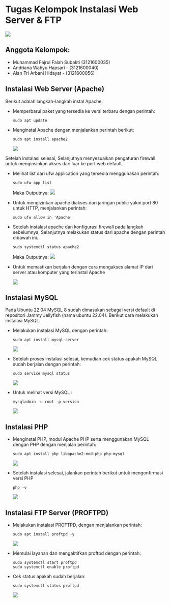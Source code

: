 
# Tugas Kelompok Instalasi Web Server & FTP



![](https://www.seekpng.com/png/detail/416-4164571_logo-pens-png-electronic-engineering-polytechnic-institute-of.png)


## Anggota Kelompok:

- Muhammad Fajrul Falah Subakti (3121600035)
- Andriana Wahyu Hapsari - (3121600040)
- Alan Tri Arbani Hidayat - (3121600056)


## Instalasi Web Server (Apache)

Berikut adalah langkah-langkah instal Apache:

- Memperbarui paket yang tersedia ke versi terbaru dengan perintah: 

    ```
    sudo apt update
    ```

- Menginstal Apache dengan menjalankan perintah berikut: 

    ```
    sudo apt install apache2
    ```

    <img src="./gambar/install_apache.JPG">

Setelah instalasi selesai, Selanjutnya menyesuaikan pengaturan firewall untuk menginsinkan akses dari luar ke port web default.

- Melihat list dari ufw application yang tersedia menggunakan perintah:

    ```
    sudo ufw app list
    ```
    
    Maka Outputnya:
    <img src="./gambar/ufw_app_list.JPG">

- Untuk mengizinkan apache diakses dari jaringan public yakni port 80 untuk HTTP, menjalankan perintah:

    ```
    sudo ufw allow in 'Apache'
    ```

- Setelah instalasi apache dan konfigurasi firewall pada langkah sebelumnya, Selanjutnya melakukan status dari apache dengan perintah dibawah ini.

    ```
    sudo systemctl status apache2
    ```
    
    Maka Outputnya:
    <img src="./gambar/check_apache_installation.JPG">

- Untuk memastikan berjalan dengan cara mengakses alamat IP dari server atau komputer yang terinstal Apache
    
    <img src="./gambar/test_apache.JPG">



## Instalasi MySQL

Pada Ubuntu 22.04 MySQL 8 sudah dimasukan sebagai versi default di repositori Jammy Jellyfish (nama ubuntu 22.04). Berikut cara melakukan instalasi MySQL.

- Melakukan instalasi MySQL dengan perintah:

    ```
    sudo apt install mysql-server
    ```

    <img src="./gambar/install_MySQL_server.JPG">

- Setelah proses instalasi selesai, kemudian cek status apakah MySQL sudah berjalan dengan perintah:

    ```
    sudo service mysql status
    ```

    <img src="./gambar/mySQL_status.JPG">

- Untuk melihat versi MySQL :

    ```
    mysqladmin -u root -p version
    ```

    <img src="./gambar/mysql_version.JPG">



## Instalasi PHP

- Menginstal PHP, modul Apache PHP serta menggunakan MySQL dengan PHP dengan menjalan perintah:

    ```
    sudo apt install php libapache2-mod-php php-mysql
    ```

    <img src="./gambar/install_PHP.JPG">

- Setelah instalasi selesai, jalankan perintah berikut untuk mengonfirmasi versi PHP

    ```
    php -v
    ```

    <img src="./gambar/php_version.JPG">

## Instalasi FTP Server (PROFTPD)
- Melakukan instalasi PROFTPD, dengan menjalankan perintah:

    ```
    sudo apt install proftpd -y
    ```

    <img src="./gambar/install_ProFTPD.JPG">

- Memulai layanan dan mengaktifkan proftpd dengan perintah:

    ```
    sudo systemctl start proftpd
    sudo systemctl enable proftpd
    ```

- Cek status apakah sudah berjalan:

    ```
    sudo systemctl status proftpd
    ```

    <img src="./gambar/install _ProFTPD_2.JPG">






    
    